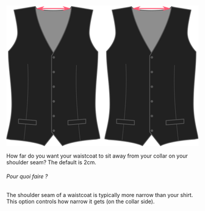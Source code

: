 ![Échancrure cou](neckinset.svg)

How far do you want your waistcoat to sit away from your collar on your shoulder seam? The default is 2cm.

<Note>

###### Pour quoi faire ?

The shoulder seam of a waistcoat is typically more narrow than your shirt. This option controls how narrow it gets (on the collar side).

</Note>
